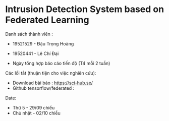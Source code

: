 # Intrusion Detection System based on Federated Learning
Danh sách thành viên :
- 19521529 - Đậu Trọng Hoàng
- 19520441 - Lê Chí Đại

- Ngày tổng hợp báo cáo tiến độ (T4 mỗi 2 tuần)

Các lối tắt (thuận tiện cho việc nghiên cứu):
- Download bài báo : https://sci-hub.se/
- Github tensorflow/federated : 

Date:
- Thứ 5 - 29/09 chiều
- Chủ nhật - 02/10 chiều
